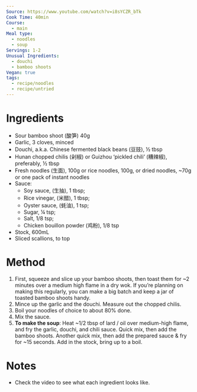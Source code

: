 ```yaml
---
Source: https://www.youtube.com/watch?v=i8sYCZR_bTk
Cook Time: 40min
Course:
  - main
Meal type:
  - noodles
  - soup
Servings: 1-2
Unusual Ingredients:
  - douchi
  - bamboo shoots
Vegan: true
tags:
  - recipe/noodles
  - recipe/untried
---
```

# Ingredients

- Sour bamboo shoot (酸笋) 40g
- Garlic, 3 cloves, minced
- Douchi, a.k.a. Chinese fermented black beans (豆豉), ½ tbsp
- Hunan chopped chilis (剁椒) or Guizhou ‘pickled chili’ (糟辣椒), preferably, ½ tbsp
- Fresh noodles (生面), 100g or rice noodles, 100g, or dried noodles, ~70g or one pack of instant noodles
- Sauce:
	- Soy sauce, (生抽), 1 tbsp;
	- Rice vinegar, (米醋), 1 tbsp;
	- Oyster sauce, (蚝油), 1 tsp;
	- Sugar, ¼ tsp;
	- Salt, 1/8 tsp;
	- Chicken bouillon powder (鸡粉), 1/8 tsp
- Stock, 600mL
- Sliced scallions, to top

# Method

1. First, squeeze and slice up your bamboo shoots, then toast them for ~2 minutes over a medium high flame in a dry wok. If you’re planning on making this regularly, you can make a big batch and keep a jar of toasted bamboo shoots handy.
2. Mince up the garlic and the douchi. Measure out the chopped chilis.
3. Boil your noodles of choice to about 80% done.
4. Mix the sauce.
5. **To make the soup**: Heat ~1/2 tbsp of lard / oil over medium-high flame, and fry the garlic, douchi, and chili sauce. Quick mix, then add the bamboo shoots. Another quick mix, then add the prepared sauce & fry for ~15 seconds. Add in the stock, bring up to a boil.

# Notes

- Check the video to see what each ingredient looks like.